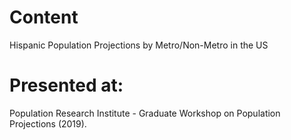 # Content 
Hispanic Population Projections by Metro/Non-Metro in the US

# Presented at:
Population Research Institute - Graduate Workshop on Population Projections (2019). 
